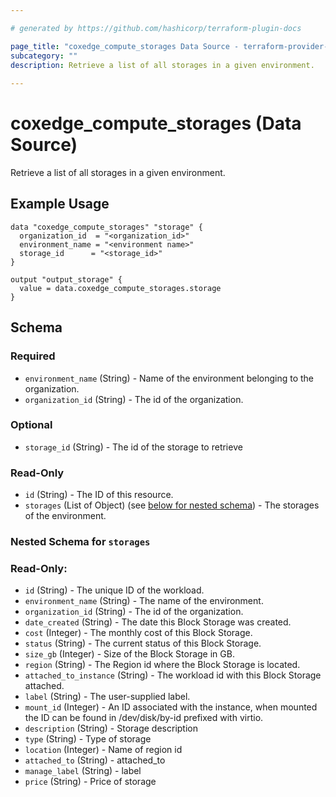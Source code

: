 ```yaml
---

# generated by https://github.com/hashicorp/terraform-plugin-docs

page_title: "coxedge_compute_storages Data Source - terraform-provider-coxedge"
subcategory: ""
description: Retrieve a list of all storages in a given environment.
  
---
```


# coxedge_compute_storages (Data Source)

Retrieve a list of all storages in a given environment.

Example Usage
---

```
data "coxedge_compute_storages" "storage" {
  organization_id  = "<organization_id>"
  environment_name = "<environment name>"
  storage_id      = "<storage_id>"
}

output "output_storage" {
  value = data.coxedge_compute_storages.storage
}
```

<!-- schema generated by tfplugindocs -->

## Schema

### Required

- `environment_name` (String) - Name of the environment belonging to the organization.
- `organization_id` (String) - The id of the organization.

### Optional

- `storage_id` (String) - The id of the storage to retrieve

### Read-Only

- `id` (String) - The ID of this resource.
- `storages` (List of Object) (see [below for nested schema](#nestedatt--storages)) - The storages of the environment.

<a id="nestedatt--storages"></a>

### Nested Schema for `storages`

### Read-Only:

- `id` (String) - The unique ID of the workload.
- `environment_name` (String) - The name of the environment.
- `organization_id` (String) - The id of the organization.
- `date_created` (String) - The date this Block Storage was created.
- `cost` (Integer) - The monthly cost of this Block Storage.
- `status` (String) - The current status of this Block Storage.
- `size_gb` (Integer) - Size of the Block Storage in GB.
- `region` (String) - The Region id where the Block Storage is located.
- `attached_to_instance` (String) - The workload id with this Block Storage attached.
- `label` (String) - The user-supplied label.
- `mount_id` (Integer) - An ID associated with the instance, when mounted the ID can be found in /dev/disk/by-id
  prefixed with virtio.
- `description` (String) - Storage description
- `type` (String) - Type of storage
- `location` (Integer) - Name of region id
- `attached_to` (String) - attached_to
- `manage_label` (String) - label
- `price` (String) - Price of storage

